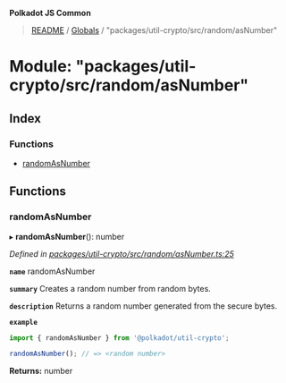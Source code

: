 **Polkadot JS Common**

> [README](../README.md) / [Globals](../globals.md) / "packages/util-crypto/src/random/asNumber"

# Module: "packages/util-crypto/src/random/asNumber"

## Index

### Functions

* [randomAsNumber](_packages_util_crypto_src_random_asnumber_.md#randomasnumber)

## Functions

### randomAsNumber

▸ **randomAsNumber**(): number

*Defined in [packages/util-crypto/src/random/asNumber.ts:25](https://github.com/polkadot-js/common/blob/c366e637/packages/util-crypto/src/random/asNumber.ts#L25)*

**`name`** randomAsNumber

**`summary`** Creates a random number from random bytes.

**`description`** 
Returns a random number generated from the secure bytes.

**`example`** 
<BR>

```javascript
import { randomAsNumber } from '@polkadot/util-crypto';

randomAsNumber(); // => <random number>
```

**Returns:** number
